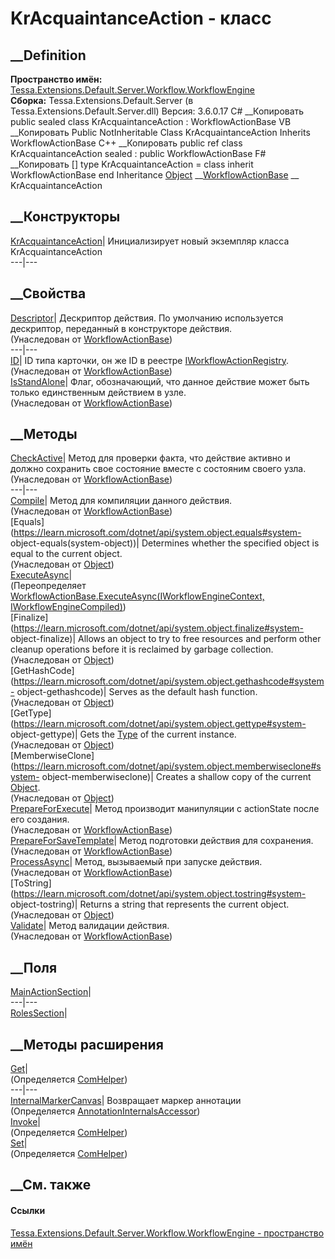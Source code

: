 # KrAcquaintanceAction - класс
##  __Definition
 **Пространство имён:**
[Tessa.Extensions.Default.Server.Workflow.WorkflowEngine](N_Tessa_Extensions_Default_Server_Workflow_WorkflowEngine.htm)  
 **Сборка:** Tessa.Extensions.Default.Server (в
Tessa.Extensions.Default.Server.dll) Версия: 3.6.0.17
C# __Копировать
     public sealed class KrAcquaintanceAction : WorkflowActionBase
VB __Копировать
     Public NotInheritable Class KrAcquaintanceAction
    	Inherits WorkflowActionBase
C++ __Копировать
     public ref class KrAcquaintanceAction sealed : public WorkflowActionBase
F# __Копировать
     [<SealedAttribute>]
    type KrAcquaintanceAction = 
        class
            inherit WorkflowActionBase
        end
Inheritance
    [Object](https://learn.microsoft.com/dotnet/api/system.object) __[WorkflowActionBase](T_Tessa_Workflow_Actions_WorkflowActionBase.htm) __ KrAcquaintanceAction
##  __Конструкторы
[KrAcquaintanceAction](M_Tessa_Extensions_Default_Server_Workflow_WorkflowEngine_KrAcquaintanceAction__ctor.htm)|
Инициализирует новый экземпляр класса KrAcquaintanceAction  
---|---  
##  __Свойства
[Descriptor](P_Tessa_Workflow_Actions_WorkflowActionBase_Descriptor.htm)|
Дескриптор действия. По умолчанию используется дескриптор, переданный в
конструкторе действия.  
(Унаследован от
[WorkflowActionBase](T_Tessa_Workflow_Actions_WorkflowActionBase.htm))  
---|---  
[ID](P_Tessa_Workflow_Actions_WorkflowActionBase_ID.htm)|  ID типа карточки,
он же ID в реестре
[IWorkflowActionRegistry](T_Tessa_Workflow_Actions_IWorkflowActionRegistry.htm).  
(Унаследован от
[WorkflowActionBase](T_Tessa_Workflow_Actions_WorkflowActionBase.htm))  
[IsStandAlone](P_Tessa_Workflow_Actions_WorkflowActionBase_IsStandAlone.htm)|
Флаг, обозначающий, что данное действие может быть только единственным
действием в узле.  
(Унаследован от
[WorkflowActionBase](T_Tessa_Workflow_Actions_WorkflowActionBase.htm))  
##  __Методы
[CheckActive](M_Tessa_Workflow_Actions_WorkflowActionBase_CheckActive.htm)|
Метод для проверки факта, что действие активно и должно сохранить свое
состояние вместе с состояним своего узла.  
(Унаследован от
[WorkflowActionBase](T_Tessa_Workflow_Actions_WorkflowActionBase.htm))  
---|---  
[Compile](M_Tessa_Workflow_Actions_WorkflowActionBase_Compile.htm)|  Метод для
компиляции данного действия.  
(Унаследован от
[WorkflowActionBase](T_Tessa_Workflow_Actions_WorkflowActionBase.htm))  
[Equals](https://learn.microsoft.com/dotnet/api/system.object.equals#system-
object-equals\(system-object\))| Determines whether the specified object is
equal to the current object.  
(Унаследован от
[Object](https://learn.microsoft.com/dotnet/api/system.object))  
[ExecuteAsync](M_Tessa_Extensions_Default_Server_Workflow_WorkflowEngine_KrAcquaintanceAction_ExecuteAsync.htm)|  
(Переопределяет [WorkflowActionBase.ExecuteAsync(IWorkflowEngineContext,
IWorkflowEngineCompiled)](M_Tessa_Workflow_Actions_WorkflowActionBase_ExecuteAsync.htm))  
[Finalize](https://learn.microsoft.com/dotnet/api/system.object.finalize#system-
object-finalize)| Allows an object to try to free resources and perform other
cleanup operations before it is reclaimed by garbage collection.  
(Унаследован от
[Object](https://learn.microsoft.com/dotnet/api/system.object))  
[GetHashCode](https://learn.microsoft.com/dotnet/api/system.object.gethashcode#system-
object-gethashcode)| Serves as the default hash function.  
(Унаследован от
[Object](https://learn.microsoft.com/dotnet/api/system.object))  
[GetType](https://learn.microsoft.com/dotnet/api/system.object.gettype#system-
object-gettype)| Gets the
[Type](https://learn.microsoft.com/dotnet/api/system.type) of the current
instance.  
(Унаследован от
[Object](https://learn.microsoft.com/dotnet/api/system.object))  
[MemberwiseClone](https://learn.microsoft.com/dotnet/api/system.object.memberwiseclone#system-
object-memberwiseclone)| Creates a shallow copy of the current
[Object](https://learn.microsoft.com/dotnet/api/system.object).  
(Унаследован от
[Object](https://learn.microsoft.com/dotnet/api/system.object))  
[PrepareForExecute](M_Tessa_Workflow_Actions_WorkflowActionBase_PrepareForExecute.htm)|
Метод производит манипуляции с actionState после его создания.  
(Унаследован от
[WorkflowActionBase](T_Tessa_Workflow_Actions_WorkflowActionBase.htm))  
[PrepareForSaveTemplate](M_Tessa_Workflow_Actions_WorkflowActionBase_PrepareForSaveTemplate.htm)|
Метод подготовки действия для сохранения.  
(Унаследован от
[WorkflowActionBase](T_Tessa_Workflow_Actions_WorkflowActionBase.htm))  
[ProcessAsync](M_Tessa_Workflow_Actions_WorkflowActionBase_ProcessAsync.htm)|
Метод, вызываемый при запуске действия.  
(Унаследован от
[WorkflowActionBase](T_Tessa_Workflow_Actions_WorkflowActionBase.htm))  
[ToString](https://learn.microsoft.com/dotnet/api/system.object.tostring#system-
object-tostring)| Returns a string that represents the current object.  
(Унаследован от
[Object](https://learn.microsoft.com/dotnet/api/system.object))  
[Validate](M_Tessa_Workflow_Actions_WorkflowActionBase_Validate.htm)|  Метод
валидации действия.  
(Унаследован от
[WorkflowActionBase](T_Tessa_Workflow_Actions_WorkflowActionBase.htm))  
##  __Поля
[MainActionSection](F_Tessa_Extensions_Default_Server_Workflow_WorkflowEngine_KrAcquaintanceAction_MainActionSection.htm)|  
---|---  
[RolesSection](F_Tessa_Extensions_Default_Server_Workflow_WorkflowEngine_KrAcquaintanceAction_RolesSection.htm)|  
## __Методы расширения
[Get](M_Tessa_Extensions_Default_Client_EDS_ComHelper_Get.htm)|  
(Определяется
[ComHelper](T_Tessa_Extensions_Default_Client_EDS_ComHelper.htm))  
---|---  
[InternalMarkerCanvas](M_Tessa_UI_Views_Charting_Annotations_AnnotationInternalsAccessor_InternalMarkerCanvas.htm)|
Возвращает маркер аннотации  
(Определяется
[AnnotationInternalsAccessor](T_Tessa_UI_Views_Charting_Annotations_AnnotationInternalsAccessor.htm))  
[Invoke](M_Tessa_Extensions_Default_Client_EDS_ComHelper_Invoke.htm)|  
(Определяется
[ComHelper](T_Tessa_Extensions_Default_Client_EDS_ComHelper.htm))  
[Set](M_Tessa_Extensions_Default_Client_EDS_ComHelper_Set.htm)|  
(Определяется
[ComHelper](T_Tessa_Extensions_Default_Client_EDS_ComHelper.htm))  
##  __См. также
#### Ссылки
[Tessa.Extensions.Default.Server.Workflow.WorkflowEngine - пространство
имён](N_Tessa_Extensions_Default_Server_Workflow_WorkflowEngine.htm)
